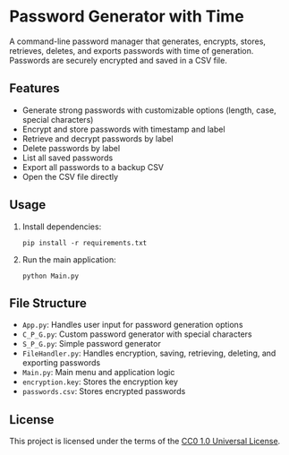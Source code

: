 # Password Generator with Time

A command-line password manager that generates, encrypts, stores, retrieves, deletes, and exports passwords with time of generation. Passwords are securely encrypted and saved in a CSV file.

## Features

- Generate strong passwords with customizable options (length, case, special characters)
- Encrypt and store passwords with timestamp and label
- Retrieve and decrypt passwords by label
- Delete passwords by label
- List all saved passwords
- Export all passwords to a backup CSV
- Open the CSV file directly

## Usage

1. Install dependencies:
   ```
   pip install -r requirements.txt
   ```
2. Run the main application:
   ```
   python Main.py
   ```

## File Structure

- `App.py`: Handles user input for password generation options
- `C_P_G.py`: Custom password generator with special characters
- `S_P_G.py`: Simple password generator
- `FileHandler.py`: Handles encryption, saving, retrieving, deleting, and exporting passwords
- `Main.py`: Main menu and application logic
- `encryption.key`: Stores the encryption key
- `passwords.csv`: Stores encrypted passwords

## License

This project is licensed under the terms of the [CC0 1.0 Universal License](../LICENSE).